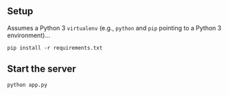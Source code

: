 ## Setup

Assumes a Python 3 `virtualenv` (e.g., `python` and `pip` pointing to a Python 3 environment)...

    pip install -r requirements.txt

## Start the server

    python app.py
